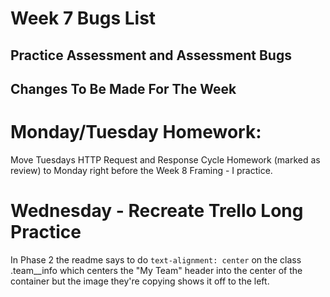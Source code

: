 # Week 7 Bugs List

## Practice Assessment and Assessment Bugs


## Changes To Be Made For The Week

# Monday/Tuesday Homework:
Move Tuesdays HTTP Request and Response Cycle Homework (marked as review) to Monday right before the Week 8 Framing - I practice.


# Wednesday - Recreate Trello Long Practice

In Phase 2 the readme says to do ```text-alignment: center``` on the class .team__info
which centers the "My Team" header into the center of the container but the image they're copying
shows it off to the left.
